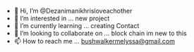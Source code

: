 - 👋 Hi, I’m @Dezanimanikhrisloveachother
- 👀 I’m interested in ... new project 
- 🌱 I’m currently learning ... creating Contact 
- 💞️ I’m looking to collaborate on ... block chain im new to this 
- 📫 How to reach me ... bushwalkermelyssa@gmail.com

<!---
Dezanimanikhrisloveachother/Dezanimanikhrisloveachother is a ✨ special ✨ repository because its `README.md` (this file) appears on your GitHub profile.
You can click the Preview link to take a look at your changes.
--->
